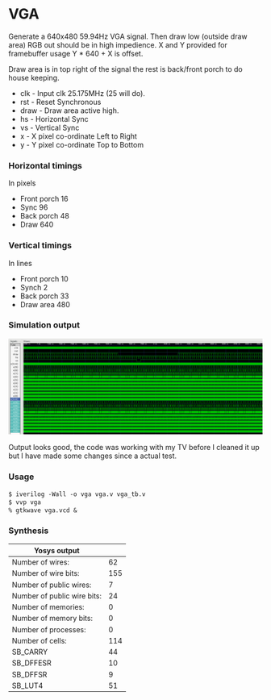 # VGA

Generate a 640x480 59.94Hz VGA signal. Then draw low (outside draw area) RGB out should be in high impedience. X and Y provided for framebuffer usage Y * 640 + X is offset.

Draw area is in top right of the signal the rest is back/front porch to do house keeping.

* clk - Input clk 25.175MHz (25 will do).
* rst - Reset Synchronous
* draw - Draw area active high.
* hs - Horizontal Sync
* vs - Vertical Sync
* x - X pixel co-ordinate Left to Right
* y - Y pixel co-ordinate Top to Bottom

### Horizontal timings

In pixels

* Front porch 16
* Sync 96
* Back porch 48
* Draw 640

### Vertical timings

In lines

* Front porch 10
* Synch 2
* Back porch 33
* Draw area 480

### Simulation output

![Waveform showing a vertical sync spanning two lines](waveform.png)

Output looks good, the code was working with my TV before I cleaned it up but I have made some changes since a actual test.

### Usage

```
$ iverilog -Wall -o vga vga.v vga_tb.v
$ vvp vga
% gtkwave vga.vcd &
```

### Synthesis

| Yosys output                |     |
|-----------------------------|-----|
| Number of wires:            | 62  |
| Number of wire bits:        | 155 |
| Number of public wires:     | 7   |
| Number of public wire bits: | 24  |
| Number of memories:         | 0   |
| Number of memory bits:      | 0   |
| Number of processes:        | 0   |
| Number of cells:            | 114 |
| SB_CARRY                    | 44  |
| SB_DFFESR                   | 10  |
| SB_DFFSR                    | 9   |
| SB_LUT4                     | 51  |